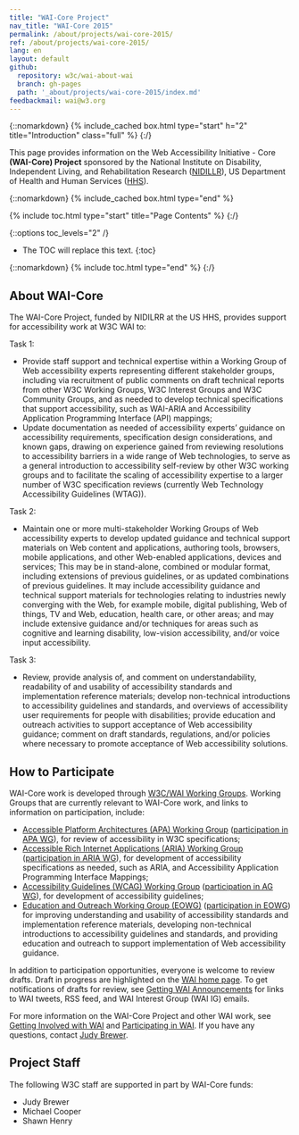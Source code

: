 ```yaml
---
title: "WAI-Core Project"
nav_title: "WAI-Core 2015"
permalink: /about/projects/wai-core-2015/
ref: /about/projects/wai-core-2015/
lang: en
layout: default
github:
  repository: w3c/wai-about-wai
  branch: gh-pages
  path: '_about/projects/wai-core-2015/index.md'
feedbackmail: wai@w3.org
---
```


{::nomarkdown}
{% include_cached box.html type="start" h="2" title="Introduction" class="full" %}
{:/}

This page provides information on the Web Accessibility Initiative - Core **(WAI-Core) Project** sponsored by the National Institute on Disability, Independent Living, and Rehabilitation Research ([NIDILLR](http://www.acl.gov/programs/NIDILRR/)), US Department of Health and Human Services ([HHS](http://www.hhs.gov/)).

{::nomarkdown}
{% include_cached box.html type="end" %}

{% include toc.html type="start" title="Page Contents" %}
{:/}

{::options toc_levels="2" /}

-   The TOC will replace this text.
{:toc}

{::nomarkdown}
{% include toc.html type="end" %}
{:/}

## About WAI-Core

The WAI-Core Project, funded by NIDILRR at the US HHS, provides support for accessibility work at W3C WAI to:

Task 1:

*   Provide staff support and technical expertise within a Working Group of Web accessibility experts representing different stakeholder groups, including via recruitment of public comments on draft technical reports from other W3C Working Groups, W3C Interest Groups and W3C Community Groups, and as needed to develop technical specifications that support accessibility, such as WAI-ARIA and Accessibility Application Programming Interface (API) mappings;
*   Update documentation as needed of accessibility experts’ guidance on accessibility requirements, specification design considerations, and known gaps, drawing on experience gained from reviewing resolutions to accessibility barriers in a wide range of Web technologies, to serve as a general introduction to accessibility self-review by other W3C working groups and to facilitate the scaling of accessibility expertise to a larger number of W3C specification reviews (currently Web Technology Accessibility Guidelines (WTAG)).

Task 2:

*   Maintain one or more multi-stakeholder Working Groups of Web accessibility experts to develop updated guidance and technical support materials on Web content and applications, authoring tools, browsers, mobile applications, and other Web-enabled applications, devices and services; This may be in stand-alone, combined or modular format, including extensions of previous guidelines, or as updated combinations of previous guidelines. It may include accessibility guidance and technical support materials for technologies relating to industries newly converging with the Web, for example mobile, digital publishing, Web of things, TV and Web, education, health care, or other areas; and may include extensive guidance and/or techniques for areas such as cognitive and learning disability, low-vision accessibility, and/or voice input accessibility.

Task 3:

*   Review, provide analysis of, and comment on understandability, readability of and usability of accessibility standards and implementation reference materials; develop non-technical introductions to accessibility guidelines and standards, and overviews of accessibility user requirements for people with disabilities; provide education and outreach activities to support acceptance of Web accessibility guidance; comment on draft standards, regulations, and/or policies where necessary to promote acceptance of Web accessibility solutions.

## How to Participate

WAI-Core work is developed through [W3C/WAI Working Groups](http://www.w3.org/WAI/groups). Working Groups that are currently relevant to WAI-Core work, and links to information on participation, include:

*   [Accessible Platform Architectures (APA) Working Group](http://www.w3.org/WAI/APA/) ([participation in APA WG](https://www.w3.org/WAI/APA/#contribute)), for review of accessibility in W3C specifications;
*   [Accessible Rich Internet Applications (ARIA) Working Group](http://www.w3.org/WAI/ARIA/) ([participation in ARIA WG](https://www.w3.org/WAI/ARIA/#contribute)), for development of accessibility specifications as needed, such as ARIA, and Accessibility Application Programming Interface Mappings;
*   [Accessibility Guidelines (WCAG) Working Group](http://www.w3.org/WAI/GL/) ([participation in AG WG](https://www.w3.org/WAI/GL/participation.html)), for development of accessibility guidelines;
*   [Education and Outreach Working Group (EOWG)](http://www.w3.org/WAI/EO/) ([participation in EOWG](https://www.w3.org/WAI/EO/participation.html)) for improving understanding and usability of accessibility standards and implementation reference materials, developing non-technical introductions to accessibility guidelines and standards, and providing education and outreach to support implementation of Web accessibility guidance.

In addition to participation opportunities, everyone is welcome to review drafts. Draft in progress are highlighted on the [WAI home page](http://www.w3.org/WAI/). To get notifications of drafts for review, see [Getting WAI Announcements](http://www.w3.org/WAI/about/announcements) for links to WAI tweets, RSS feed, and WAI Interest Group (WAI IG) emails.

For more information on the WAI-Core Project and other WAI work, see [Getting Involved with WAI](http://www.w3.org/WAI/about-links.html) and [Participating in WAI](http://www.w3.org/WAI/participation). If you have any questions, contact [Judy Brewer](http://www.w3.org/People/Brewer/).

## Project Staff

The following W3C staff are supported in part by WAI-Core funds:

*   Judy Brewer
*   Michael Cooper
*   Shawn Henry
